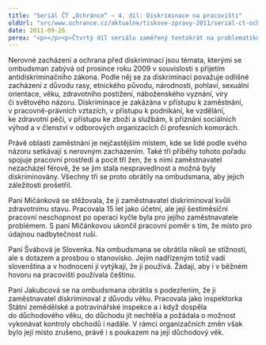 ```yaml
---
title: "Seriál ČT „Ochránce“ – 4. díl: Diskriminace na pracovišti"
oldUrl: "src/www.ochrance.cz/aktualne/tiskove-zpravy-2011/serial-ct-ochrance-4-dil-diskriminace-na-pracovisti"
date: 2011-09-26
perex: "<p></p><p>Čtvrtý díl seriálu zaměřený tentokrát na problematiku nerovného zacházení v pracovně-právních vztazích vysílá ČT2 v úterý 27. 9. v 17:20 hod a v repríze ve středu 28. 9. v 9:35 hod.</p>"
---
```


<!-- imported from the old website -->

<p>Nerovné zacházení a ochrana před diskriminací jsou témata, kterými se ombudsman zabývá od prosince roku 2009 v souvislosti s přijetím antidiskriminačního zákona. Podle něj se za diskriminaci považuje odlišné zacházení z důvodu rasy, etnického původu, národnosti, pohlaví, sexuální orientace, věku, zdravotního postižení, náboženského vyznání, víry či světového názoru. Diskriminace je zakázána v přístupu k zaměstnání, v pracovně-právních vztazích, v přístupu k podnikání, ke vzdělání, ke zdravotní péči, v přístupu ke zboží a službám, k přiznání sociálních výhod a v členství v odborových organizacích či profesních komorách.</p><p>Právě oblasti zaměstnání je nejčastějším místem, kde se lidé podle svého názoru setkávají s nerovným zacházením. Také tři příběhy tohoto pořadu spojuje pracovní prostředí a pocit tří žen, že s nimi zaměstnavatel nezacházel férově, že se jim stala nespravedlnost a možná byly diskriminovány. Všechny tři se proto obrátily na ombudsmana, aby jejich záležitosti prošetřil.</p><p>Paní Mičánková se stěžovala, že ji zaměstnavatel diskriminoval kvůli zdravotnímu stavu. Pracovala 15 let jako účetní, ale její šestiměsíční pracovní neschopnost po operaci kyčle byla pro jejího zaměstnavatele problémem. S paní Mičánkovou ukončil pracovní poměr s tím, že místo pro údajnou nadbytečnost ruší.</p><p>Paní Švábová je Slovenka. Na ombudsmana se obrátila nikoli se stížností, ale s dotazem a prosbou o stanovisko. Jejím nadřízeným totiž vadí slovenština a v hodnocení jí vytýkají, že ji používá. Žádají, aby i v běžném hovoru na pracovišti používala češtinu.</p>Paní Jakubcová se na ombudsmana obrátila s podezřením, že ji zaměstnavatel diskriminoval z důvodu věku. Pracovala jako inspektorka Státní zemědělské a potravinářské inspekce a i když dospěla do důchodového věku, do důchodu jít nechtěla a požádala o možnost vykonávat kontroly obchodů i nadále. V rámci organizačních změn však bylo její místo zrušeno, právě i s poukazem na její důchodový věk.
